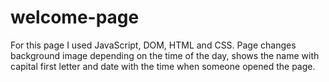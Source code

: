 # welcome-page

For this page I used JavaScript, DOM, HTML and CSS.
Page changes background image depending on the time of the day, shows the name with capital first letter and date with the time when someone opened the page.
